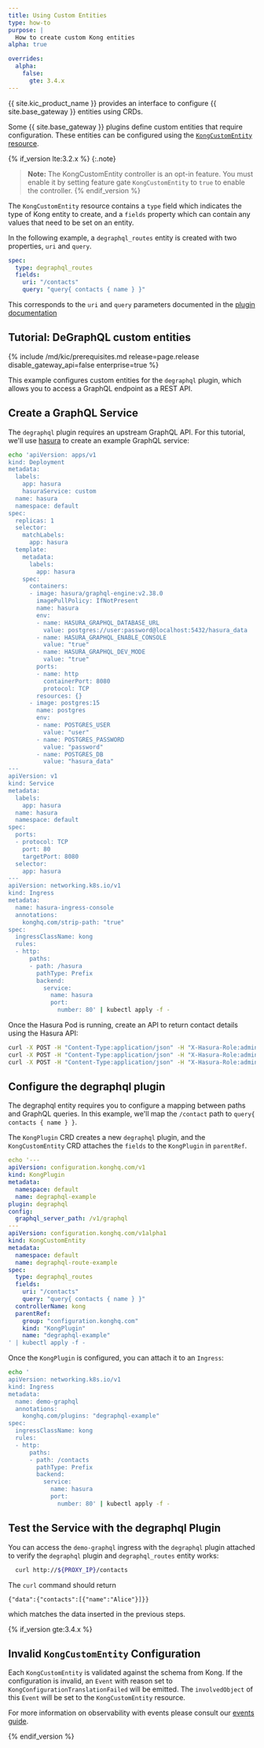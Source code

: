 ```yaml
---
title: Using Custom Entities
type: how-to
purpose: |
  How to create custom Kong entities
alpha: true

overrides:
  alpha:
    false:
      gte: 3.4.x
---
```


{{ site.kic_product_name }} provides an interface to configure {{ site.base_gateway }} entities using CRDs.

Some {{ site.base_gateway }} plugins define custom entities that require configuration. These entities can be configured using the [`KongCustomEntity` resource][kongcustomentity_crd_ref].

{% if_version lte:3.2.x %}
{:.note}
> **Note:** The KongCustomEntity controller is an opt-in feature. You must enable it by
> setting feature gate `KongCustomEntity` to `true` to enable the controller.
{% endif_version %}

The `KongCustomEntity` resource contains a `type` field which indicates the type of Kong entity to create, and a `fields` property which can contain any values that need to be set on an entity.

In the following example, a `degraphql_routes` entity is created with two properties, `uri` and `query`.

```yaml
spec:
  type: degraphql_routes
  fields:
    uri: "/contacts"
    query: "query{ contacts { name } }"
```

This corresponds to the `uri` and `query` parameters documented in the [plugin documentation](/hub/kong-inc/degraphql/#available-endpoints)

[kongcustomentity_crd_ref]: /kubernetes-ingress-controller/{{page.release}}/reference/custom-resources/#kongcustomentity

## Tutorial: DeGraphQL custom entities

{% include /md/kic/prerequisites.md release=page.release disable_gateway_api=false enterprise=true %}

This example configures custom entities for the `degraphql` plugin, which allows you to access a GraphQL endpoint as a REST API.

## Create a GraphQL Service

The `degraphql` plugin requires an upstream GraphQL API. For this tutorial, we'll use [hasura] to create an example GraphQL service:

[hasura]: https://hasura.io/

```bash
echo 'apiVersion: apps/v1
kind: Deployment
metadata:
  labels:
    app: hasura
    hasuraService: custom
  name: hasura
  namespace: default
spec:
  replicas: 1
  selector:
    matchLabels:
      app: hasura
  template:
    metadata:
      labels:
        app: hasura
    spec:
      containers:
      - image: hasura/graphql-engine:v2.38.0
        imagePullPolicy: IfNotPresent
        name: hasura
        env:
        - name: HASURA_GRAPHQL_DATABASE_URL
          value: postgres://user:password@localhost:5432/hasura_data
        - name: HASURA_GRAPHQL_ENABLE_CONSOLE
          value: "true"
        - name: HASURA_GRAPHQL_DEV_MODE
          value: "true"
        ports:
        - name: http
          containerPort: 8080
          protocol: TCP
        resources: {}
      - image: postgres:15
        name: postgres
        env:
        - name: POSTGRES_USER
          value: "user"
        - name: POSTGRES_PASSWORD
          value: "password"
        - name: POSTGRES_DB
          value: "hasura_data"
---
apiVersion: v1
kind: Service
metadata:
  labels:
    app: hasura
  name: hasura
  namespace: default
spec:
  ports:
  - protocol: TCP
    port: 80
    targetPort: 8080
  selector:
    app: hasura
---
apiVersion: networking.k8s.io/v1
kind: Ingress
metadata:
  name: hasura-ingress-console
  annotations:
    konghq.com/strip-path: "true"
spec:
  ingressClassName: kong
  rules:
  - http:
      paths:
      - path: /hasura
        pathType: Prefix
        backend:
          service:
            name: hasura
            port:
              number: 80' | kubectl apply -f -
```

Once the Hasura Pod is running, create an API to return contact details using the Hasura API:

```bash
curl -X POST -H "Content-Type:application/json" -H "X-Hasura-Role:admin" http://${PROXY_IP}/hasura/v2/query -d '{"type": "run_sql","args": {"sql": "CREATE TABLE contacts(id serial NOT NULL, name text NOT NULL, phone text NOT NULL, PRIMARY KEY(id));"}}'
curl -X POST -H "Content-Type:application/json" -H "X-Hasura-Role:admin" http://${PROXY_IP}/hasura/v2/query -d $'{"type": "run_sql","args": {"sql": "INSERT INTO contacts (name, phone) VALUES (\'Alice\',\'0123456789\');"}}'
curl -X POST -H "Content-Type:application/json" -H "X-Hasura-Role:admin" http://${PROXY_IP}/hasura/v1/metadata -d '{"type": "pg_track_table","args": {"schema": "public","name": "contacts"}}'
```

## Configure the degraphql plugin

The degraphql entity requires you to configure a mapping between paths and GraphQL queries. In this example, we'll map the `/contact` path to `query{ contacts { name } }`.

The `KongPlugin` CRD creates a new `degraphql` plugin, and the `KongCustomEntity` CRD attaches the `fields` to the `KongPlugin` in `parentRef`.

```yaml
echo '---
apiVersion: configuration.konghq.com/v1
kind: KongPlugin
metadata:
  namespace: default
  name: degraphql-example
plugin: degraphql
config:
  graphql_server_path: /v1/graphql
---
apiVersion: configuration.konghq.com/v1alpha1
kind: KongCustomEntity
metadata:
  namespace: default
  name: degraphql-route-example
spec:
  type: degraphql_routes
  fields:
    uri: "/contacts"
    query: "query{ contacts { name } }"
  controllerName: kong
  parentRef:
    group: "configuration.konghq.com"
    kind: "KongPlugin"
    name: "degraphql-example"
' | kubectl apply -f -
```

Once the `KongPlugin` is configured, you can attach it to an `Ingress`:

```bash
echo '
apiVersion: networking.k8s.io/v1
kind: Ingress
metadata:
  name: demo-graphql
  annotations:
    konghq.com/plugins: "degraphql-example"
spec:
  ingressClassName: kong
  rules:
  - http:
      paths:
      - path: /contacts
        pathType: Prefix
        backend:
          service:
            name: hasura
            port:
              number: 80' | kubectl apply -f -
```

## Test the Service with the degraphql Plugin

You can access the `demo-graphql` ingress with the `degraphql`
plugin attached to verify the `degraphql` plugin and `degraphql_routes` entity works:

```bash
  curl http://${PROXY_IP}/contacts
```

The `curl` command should return

```
{"data":{"contacts":[{"name":"Alice"}]}}
```

which matches the data inserted in the previous steps.

{% if_version gte:3.4.x %}

## Invalid `KongCustomEntity` Configuration

Each `KongCustomEntity` is validated against the schema from Kong.
If the configuration is invalid, an `Event` with reason set to `KongConfigurationTranslationFailed` will be emitted.
The `involvedObject` of this `Event` will be set to the `KongCustomEntity` resource.

For more information on observability with events please consult our [events guide][events_guide].

[events_guide]: /kubernetes-ingress-controller/{{page.release}}/production/observability/events
{% endif_version %}
